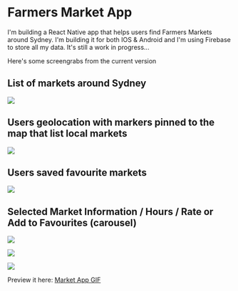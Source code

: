Farmers Market App
======

I'm building a React Native app that helps users find Farmers Markets around Sydney. I'm building it for both IOS & Android and I'm using Firebase to store all my data. It's still a work in progress...

Here's some screengrabs from the current version

List of markets around Sydney
---
![](http://i.imgur.com/5TmuFS4.png) 

Users geolocation with markers pinned to the map that list local markets
---
![](http://i.imgur.com/pNdaqbd.png)

Users saved favourite markets 
---
![](http://i.imgur.com/SLUdXDt.png)

Selected Market Information / Hours / Rate or Add to Favourites (carousel) 
---
![](http://i.imgur.com/Sd4sVjS.png)

![](http://i.imgur.com/8aD5rMr.png)

![](http://i.imgur.com/j1gU1KO.png)

Preview it here: [Market App GIF](http://i.imgur.com/oSGeIfc.gifv)

